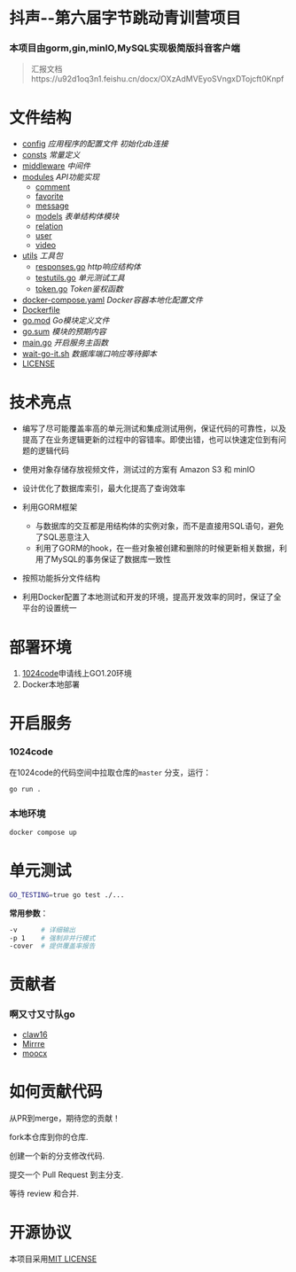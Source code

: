 # **抖声--第六届字节跳动青训营项目**


### 本项目由gorm,gin,minIO,MySQL实现极简版抖音客户端
>汇报文档https://u92d1oq3n1.feishu.cn/docx/OXzAdMVEyoSVngxDTojcft0Knpf

# 文件结构


- [config](config)             *应用程序的配置文件 初始化db连接*
- [consts](consts)  *常量定义*
- [middleware](middleware) *中间件*
- [modules](modules)   *API功能实现*
  - [comment](modules/comment) 
   -  [favorite](modules/favorite)   
   -  [message](modules/message) 
   - [models](modules/models) *表单结构体模块*
   - [relation](modules/relation)
   - [user](modules/user)
   - [video](modules/video)
- [utils](utils) *工具包*
   - [responses.go](utils/responses.go) *http响应结构体*
   - [testutils.go](utils/testutils.go)  *单元测试工具* 
   - [token.go](utils/token.go) *Token鉴权函数*
- [docker-compose.yaml](docker-compose.yaml) *Docker容器本地化配置文件*
- [Dockerfile](Dockerfile)
- [go.mod](go.mod) *Go模块定义文件*   
- [go.sum](go.sum)  *模块的预期内容*
- [main.go](main.go) *开启服务主函数*
- [wait-go-it.sh](wait-go-it.sh) *数据库端口响应等待脚本*
- [LICENSE](LICENSE)

# 技术亮点
  - 编写了尽可能覆盖率高的单元测试和集成测试用例，保证代码的可靠性，以及提高了在业务逻辑更新的过程中的容错率。即使出错，也可以快速定位到有问题的逻辑代码
  - 使用对象存储存放视频文件，测试过的方案有 Amazon S3 和 minIO
  - 设计优化了数据库索引，最大化提高了查询效率
  - 利用GORM框架
    - 与数据库的交互都是用结构体的实例对象，而不是直接用SQL语句，避免了SQL恶意注入
    - 利用了GORM的hook，在一些对象被创建和删除的时候更新相关数据，利用了MySQL的事务保证了数据库一致性

  - 按照功能拆分文件结构
  - 利用Docker配置了本地测试和开发的环境，提高开发效率的同时，保证了全平台的设置统一



# 部署环境
 1. [1024code](https://1024code.com/)申请线上GO1.20环境
 2.  Docker本地部署

 

# 开启服务

### 1024code

在1024code的代码空间中拉取仓库的`master` 分支，运行：

```bash
go run .
```

###  本地环境

```bash
docker compose up
```



# 单元测试

```bash
GO_TESTING=true go test ./...
```

**常用参数**：

```bash
-v 		# 详细输出
-p 1 	# 强制非并行模式
-cover	# 提供覆盖率报告
```



# 贡献者
### 啊又寸又寸队go
- [claw16](https://github.com/claw16)
- [Mirrre](https://github.com/Mirrre)
- [moocx](https://github.com/moocx)

# 如何贡献代码
从PR到merge，期待您的贡献！

fork本仓库到你的仓库.

创建一个新的分支修改代码.

提交一个 Pull Request 到主分支.

等待 review 和合并.
# 开源协议
本项目采用[MIT LICENSE](LICENSE)
